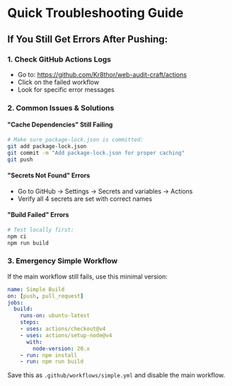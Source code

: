 # Quick Troubleshooting Guide

## If You Still Get Errors After Pushing:

### 1. Check GitHub Actions Logs
- Go to: https://github.com/Kr8thor/web-audit-craft/actions
- Click on the failed workflow
- Look for specific error messages

### 2. Common Issues & Solutions

#### "Cache Dependencies" Still Failing
```bash
# Make sure package-lock.json is committed:
git add package-lock.json
git commit -m "Add package-lock.json for proper caching"
git push
```

#### "Secrets Not Found" Errors
- Go to GitHub → Settings → Secrets and variables → Actions
- Verify all 4 secrets are set with correct names

#### "Build Failed" Errors
```bash
# Test locally first:
npm ci
npm run build
```

### 3. Emergency Simple Workflow
If the main workflow still fails, use this minimal version:

```yaml
name: Simple Build
on: [push, pull_request]
jobs:
  build:
    runs-on: ubuntu-latest
    steps:
    - uses: actions/checkout@v4
    - uses: actions/setup-node@v4
      with:
        node-version: 20.x
    - run: npm install
    - run: npm run build
```

Save this as `.github/workflows/simple.yml` and disable the main workflow.